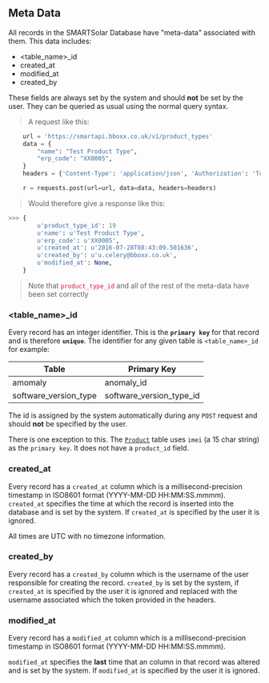 ## Meta Data

All records in the SMARTSolar Database have "meta-data" associated with them.
This data includes:

* \<table_name\>_id
* created_at
* modified_at
* created_by

These fields are always set by the system and should __not__ be set by the user. They can be queried as usual using the
normal query syntax.

> A request like this:

```python
    url = 'https://smartapi.bboxx.co.uk/v1/product_types'
    data = {
        "name": "Test Product Type",
        "erp_code": "XX0005",
    }
    headers = {'Content-Type': 'application/json', 'Authorization': 'Token token=' + A_VALID_TOKEN}

    r = requests.post(url=url, data=data, headers=headers)
```

> Would therefore give a response like this:

```python
>>> {
        u'product_type_id': 19
        u'name': u'Test Product Type',
        u'erp_code': u'XX0005',
        u'created_at': u'2016-07-28T08:43:09.501636',
        u'created_by': u'u.celery@bboxx.co.uk',
        u'modified_at': None,
    }
```

> Note that <font color="Crimson">`product_type_id`</font> and all of the rest of the meta-data have been set correctly

### \<table_name\>_id

Every record has an integer identifier. This is the __`primary key`__ for that record and is therefore __`unique`__.
The identifier for any given table is `<table_name>_id` for example:

Table | Primary Key
------|------------
amomaly | anomaly_id
software_version_type | software_version_type_id

The id is assigned by the system automatically during any `POST` request and should __not__ be specified by the user.

There is one exception to this. The <a href="/#product">`Product`</a> table uses `imei` (a 15 char string) as the `primary key`. It does not have a `product_id` field.

### created_at

Every record has a `created_at` column which is a millisecond-precision timestamp in ISO8601 format (YYYY-MM-DD HH:MM:SS.mmmm).
`created_at` specifies the time at which the record is inserted into the database and is set by the system. If `created_at` is specified by the user it is ignored.

All times are UTC with no timezone information.

### created_by

Every record has a `created_by` column which is the username of the user responsible for creating the record. `created_by` is set by the system, if `created_at` is specified by the user it is ignored and replaced with the username associated which the token provided in the headers.

### modified_at

Every record has a `modified_at` column which is a  millisecond-precision timestamp in ISO8601 format (YYYY-MM-DD HH:MM:SS.mmmm).

`modified_at` specifies the __last__ time that an column in that record was altered and is set by the system. If `modified_at` is specified by the user it is ignored.
